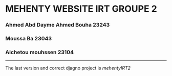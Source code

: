 # MEHENTY WEBSITE IRT GROUPE 2
### Ahmed Abd Dayme Ahmed Bouha 23243
### Moussa Ba 23043
### Aichetou mouhssen 23104
---------------------------------------------------------
The last version and correct djagno project is *mehentyIRT2*

